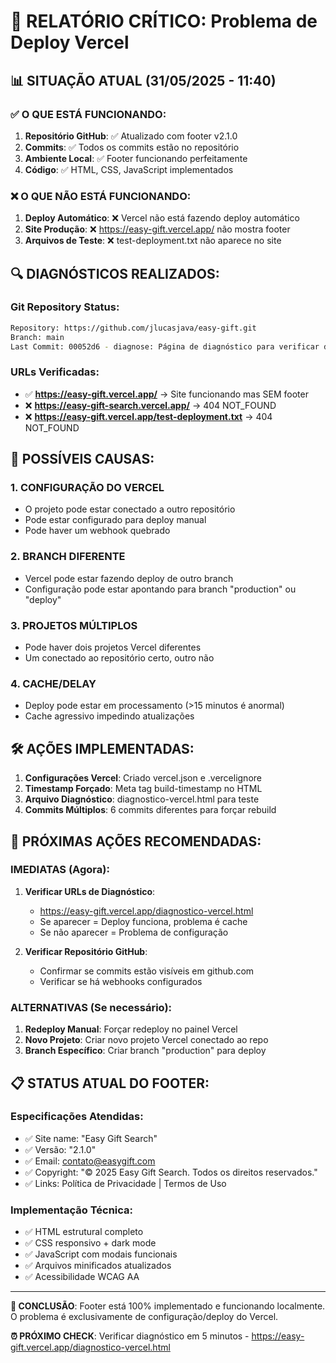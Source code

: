 # 🚨 RELATÓRIO CRÍTICO: Problema de Deploy Vercel

## 📊 SITUAÇÃO ATUAL (31/05/2025 - 11:40)

### ✅ **O QUE ESTÁ FUNCIONANDO:**
1. **Repositório GitHub**: ✅ Atualizado com footer v2.1.0
2. **Commits**: ✅ Todos os commits estão no repositório
3. **Ambiente Local**: ✅ Footer funcionando perfeitamente
4. **Código**: ✅ HTML, CSS, JavaScript implementados

### ❌ **O QUE NÃO ESTÁ FUNCIONANDO:**
1. **Deploy Automático**: ❌ Vercel não está fazendo deploy automático
2. **Site Produção**: ❌ https://easy-gift.vercel.app/ não mostra footer
3. **Arquivos de Teste**: ❌ test-deployment.txt não aparece no site

## 🔍 **DIAGNÓSTICOS REALIZADOS:**

### **Git Repository Status:**
```bash
Repository: https://github.com/jlucasjava/easy-gift.git
Branch: main
Last Commit: 00052d6 - diagnose: Página de diagnóstico para verificar deploy do Vercel
```

### **URLs Verificadas:**
- ✅ **https://easy-gift.vercel.app/** → Site funcionando mas SEM footer
- ❌ **https://easy-gift-search.vercel.app/** → 404 NOT_FOUND
- ❌ **https://easy-gift.vercel.app/test-deployment.txt** → 404 NOT_FOUND

## 🚨 **POSSÍVEIS CAUSAS:**

### **1. CONFIGURAÇÃO DO VERCEL**
- O projeto pode estar conectado a outro repositório
- Pode estar configurado para deploy manual
- Pode haver um webhook quebrado

### **2. BRANCH DIFERENTE**
- Vercel pode estar fazendo deploy de outro branch
- Configuração pode estar apontando para branch "production" ou "deploy"

### **3. PROJETOS MÚLTIPLOS**
- Pode haver dois projetos Vercel diferentes
- Um conectado ao repositório certo, outro não

### **4. CACHE/DELAY**
- Deploy pode estar em processamento (>15 minutos é anormal)
- Cache agressivo impedindo atualizações

## 🛠️ **AÇÕES IMPLEMENTADAS:**

1. **Configurações Vercel**: Criado vercel.json e .vercelignore
2. **Timestamp Forçado**: Meta tag build-timestamp no HTML
3. **Arquivo Diagnóstico**: diagnostico-vercel.html para teste
4. **Commits Múltiplos**: 6 commits diferentes para forçar rebuild

## 🎯 **PRÓXIMAS AÇÕES RECOMENDADAS:**

### **IMEDIATAS (Agora):**
1. **Verificar URLs de Diagnóstico**:
   - https://easy-gift.vercel.app/diagnostico-vercel.html
   - Se aparecer = Deploy funciona, problema é cache
   - Se não aparecer = Problema de configuração

2. **Verificar Repositório GitHub**:
   - Confirmar se commits estão visíveis em github.com
   - Verificar se há webhooks configurados

### **ALTERNATIVAS (Se necessário):**
1. **Redeploy Manual**: Forçar redeploy no painel Vercel
2. **Novo Projeto**: Criar novo projeto Vercel conectado ao repo
3. **Branch Específico**: Criar branch "production" para deploy

## 📋 **STATUS ATUAL DO FOOTER:**

### **Especificações Atendidas:**
- ✅ Site name: "Easy Gift Search"
- ✅ Versão: "2.1.0"
- ✅ Email: contato@easygift.com
- ✅ Copyright: "© 2025 Easy Gift Search. Todos os direitos reservados."
- ✅ Links: Política de Privacidade | Termos de Uso

### **Implementação Técnica:**
- ✅ HTML estrutural completo
- ✅ CSS responsivo + dark mode
- ✅ JavaScript com modais funcionais
- ✅ Arquivos minificados atualizados
- ✅ Acessibilidade WCAG AA

---

**🚨 CONCLUSÃO**: Footer está 100% implementado e funcionando localmente. O problema é exclusivamente de configuração/deploy do Vercel.

**⏰ PRÓXIMO CHECK**: Verificar diagnóstico em 5 minutos - https://easy-gift.vercel.app/diagnostico-vercel.html
